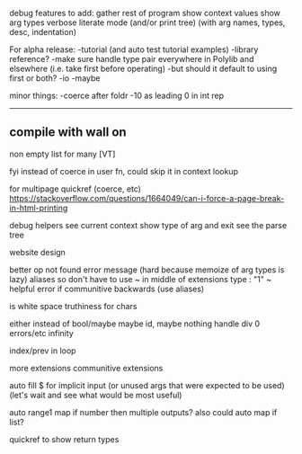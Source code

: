 debug features to add:
	gather rest of program
	show context values
	show arg types
	verbose literate mode (and/or print tree) (with arg names, types, desc, indentation)

For alpha release:
-tutorial (and auto test tutorial examples)
	-library reference?
-make sure handle type pair everywhere in Polylib and elsewhere (i.e. take first before operating)
	-but should it default to using first or both?
-io
-maybe

minor things:
-coerce after foldr
-10 as leading 0 in int rep

------------------------------------------
compile with wall on
-------------------------------
non empty list for many [VT]

fyi instead of coerce in user fn, could skip it in context lookup

for multipage quickref (coerce, etc)
https://stackoverflow.com/questions/1664049/can-i-force-a-page-break-in-html-printing

debug helpers
	see current context
	show type of arg and exit
	see the parse tree

website design

better op not found error message (hard because memoize of arg types is lazy)
aliases so don't have to use ~ in middle of extensions type : "1" ~
helpful error if communitive backwards (use aliases)

is white space truthiness for chars

either instead of bool/maybe
maybe id, maybe nothing
handle div 0 errors/etc
infinity

index/prev in loop

more extensions
	communitive extensions

auto fill $ for implicit input (or unused args that were expected to be used) (let's wait and see what would be most useful)

auto range1 map if number then multiple outputs? also could auto map if list?

quickref to show return types